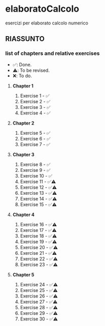 # elaboratoCalcolo

esercizi per elaborato calcolo numerico

## RIASSUNTO

### list of chapters and relative exercises

- ✅: Done.
- ⚠️: To be revised.
- ❌: To do.

1. **Chapter 1**

   1. Exercise 1 - ✅
   2. Exercise 2 - ✅
   3. Exercise 3 - ✅
   4. Exercise 4 - ✅

2. **Chapter 2**

   1. Exercise 5 - ✅
   2. Exercise 6 - ✅
   3. Exercise 7 - ✅

3. **Chapter 3**

   1. Exercise 8 - ✅
   2. Exercise 9 - ✅
   3. Exercise 10 - ✅
   4. Exercise 11 - ✅⚠️
   5. Exercise 12 - ✅⚠️
   6. Exercise 13 - ✅⚠️
   7. Exercise 14 - ✅⚠️
   8. Exercise 15 - ✅⚠️

4. **Chapter 4**

   1. Exercise 16 - ✅⚠️
   2. Exercise 17 - ✅⚠️
   3. Exercise 18 - ✅⚠️
   4. Exercise 19 - ✅⚠️
   5. Exercise 20 - ✅⚠️
   6. Exercise 21 - ✅⚠️
   7. Exercise 22 - ✅⚠️
   8. Exercise 23 - ✅⚠️

5. **Chapter 5**
   1. Exercise 24 - ✅⚠️
   2. Exercise 25 - ✅⚠️
   3. Exercise 26 - ✅⚠️
   4. Exercise 27 - ✅⚠️
   5. Exercise 28 - ✅⚠️
   6. Exercise 29 - ✅⚠️
   7. Exercise 30 - ✅⚠️
